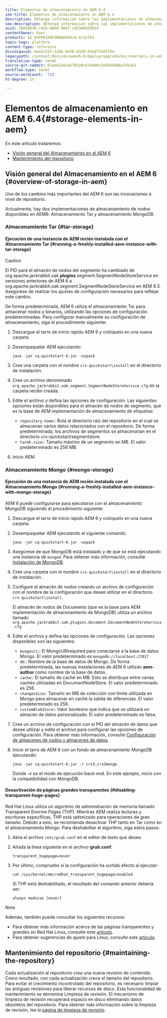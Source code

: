 ```yaml
---
title: Elementos de almacenamiento en AEM 6.4
seo-title: Elementos de almacenamiento en AEM 6.4
description: Obtenga información sobre las implementaciones de almacenamiento de nodos disponibles en AEM 6.4 y cómo mantener el repositorio.
seo-description: Obtenga información sobre las implementaciones de almacenamiento de nodos disponibles en AEM 6.4 y cómo mantener el repositorio.
uuid: 3b018830-c42e-48e0-9b6f-cd230b02d914
contentOwner: User
products: SG_EXPERIENCEMANAGER/6.4/SITES
topic-tags: platform
content-type: reference
discoiquuid: 0aa2c22f-32bb-4e50-8328-63ed73c0f19e
legacypath: /content/docs/en/aem/6-0/deploy/upgrade/microkernels-in-aem-6-0
translation-type: tm+mt
source-git-commit: 02aee2202a570320cd7eb40c2e566d886af4e163
workflow-type: tm+mt
source-wordcount: '733'
ht-degree: 1%

---
```



# Elementos de almacenamiento en AEM 6.4{#storage-elements-in-aem}

En este artículo trataremos:

* [Visión general del Almacenamiento en el AEM 6](/help/sites-deploying/storage-elements-in-aem-6.md#overview-of-storage-in-aem)
* [Mantenimiento del repositorio](/help/sites-deploying/storage-elements-in-aem-6.md#maintaining-the-repository)

## Visión general del Almacenamiento en el AEM 6 {#overview-of-storage-in-aem}

Uno de los cambios más importantes del AEM 6 son las innovaciones a nivel de repositorio.

Actualmente, hay dos implementaciones de almacenamiento de nodos disponibles en AEM6: Almacenamiento Tar y almacenamiento MongoDB.

### Almacenamiento Tar {#tar-storage}

#### Ejecución de una instancia de AEM recién instalada con el Almacenamiento Tar {#running-a-freshly-installed-aem-instance-with-tar-storage}

>[!CAUTION]
>
>El PID para el almacén de nodos del segmento ha cambiado de org.apache.jackrabbit.oak.**plugins**.segment.SegmentNodeStoreService en versiones anteriores de AEM 6 a org.apache.jackrabbit.oak.segment.SegmentNodeStoreService en AEM 6.3. Asegúrese de realizar los ajustes de configuración necesarios para reflejar este cambio.

De forma predeterminada, AEM 6 utiliza el almacenamiento Tar para almacenar nodos y binarios, utilizando las opciones de configuración predeterminadas. Para configurar manualmente su configuración de almacenamiento, siga el procedimiento siguiente:

1. Descargue el tarro de inicio rápido AEM 6 y colóquelo en una nueva carpeta.
1. Desempaquetar AEM ejecutando:

   `java -jar cq-quickstart-6.jar -unpack`

1. Cree una carpeta con el nombre `crx-quickstart\install` en el directorio de instalación.

1. Cree un archivo denominado `org.apache.jackrabbit.oak.segment.SegmentNodeStoreService.cfg` en la carpeta recién creada.

1. Edite el archivo y defina las opciones de configuración. Las siguientes opciones están disponibles para el almacén de nodos de segmento, que es la base de AEM implementación de almacenamiento de etiquetas:

   * `repository.home`:: Ruta al directorio raíz del repositorio en el cual se almacenan varios datos relacionados con el repositorio. De forma predeterminada, los archivos de segmentos se almacenarían en el directorio crx-quickstart/segmentstore.
   * `tarmk.size`:: Tamaño máximo de un segmento en MB. El valor predeterminado es 256 MB.

1. Inicio AEM.

### Almacenamiento Mongo {#mongo-storage}

#### Ejecución de una instancia de AEM recién instalada con el Almacenamiento Mongo {#running-a-freshly-installed-aem-instance-with-mongo-storage}

AEM 6 puede configurarse para ejecutarse con el almacenamiento MongoDB siguiendo el procedimiento siguiente:

1. Descargue el tarro de inicio rápido AEM 6 y colóquelo en una nueva carpeta.
1. Desempaquetar AEM ejecutando el siguiente comando:

   `java -jar cq-quickstart-6.jar -unpack`

1. Asegúrese de que MongoDB está instalado y de que se está ejecutando una instancia de `mongod`. Para obtener más información, consulte [Instalación de MongoDB](https://docs.mongodb.org/manual/installation/).
1. Cree una carpeta con el nombre `crx-quickstart\install` en el directorio de instalación.
1. Configure el almacén de nodos creando un archivo de configuración con el nombre de la configuración que desee utilizar en el directorio `crx-quickstart\install`.

   El almacén de nodos de Documento (que es la base para AEM implementación de almacenamiento de MongoDB) utiliza un archivo llamado `org.apache.jackrabbit.oak.plugins.document.DocumentNodeStoreService.cfg`

1. Edite el archivo y defina las opciones de configuración. Las opciones disponibles son las siguientes:

   * `mongouri`:: El  [](https://docs.mongodb.org/manual/reference/connection-string/) MongoURIrequired para conectarse a la base de datos Mongo. El valor predeterminado es `mongodb://localhost:27017`
   * `db`:: Nombre de la base de datos de Mongo. De forma predeterminada, las nuevas instalaciones de AEM 6 utilizan **aem-author** como nombre de la base de datos.
   * `cache`:: El tamaño de caché en MB. Esto se distribuye entre varias cachés utilizadas en DocumentNodeStore. El valor predeterminado es 256.
   * `changesSize`:: Tamaño en MB de colección con límite utilizada en Mongo para almacenar en caché la salida de diferencias. El valor predeterminado es 256.
   * `customBlobStore`:: Valor booleano que indica que se utilizará un almacén de datos personalizado. El valor predeterminado es false.

1. Cree un archivo de configuración con el PID del almacén de datos que desee utilizar y edite el archivo para configurar las opciones de configuración. Para obtener más información, consulte [Configuración de almacenes de nodos y almacenes de datos](/help/sites-deploying/data-store-config.md).

1. Inicio el tarro de AEM 6 con un fondo de almacenamiento MongoDB ejecutando:

   ```shell
   java -jar cq-quickstart-6.jar -r crx3,crx3mongo
   ```

   Donde **`-r`** es el modo de ejecución back-end. En este ejemplo, inicio con la compatibilidad con MongoDB.

#### Desactivación de páginas grandes transparentes {#disabling-transparent-huge-pages}

Red Hat Linux utiliza un algoritmo de administración de memoria llamado Transparent Enorme Pages (THP). Mientras AEM realiza lecturas y escrituras específicas, THP está optimizado para operaciones de gran tamaño. Debido a esto, se recomienda desactivar THP tanto en Tar como en el almacenamiento Mongo. Para deshabilitar el algoritmo, siga estos pasos:

1. Abra el archivo `/etc/grub.conf` en el editor de texto que desee.
1. Añada la línea siguiente en el archivo **grub.conf**:

   ```
   transparent_hugepage=never
   ```

1. Por último, compruebe si la configuración ha surtido efecto al ejecutar:

   ```
   cat /sys/kernel/mm/redhat_transparent_hugepage/enabled
   ```

   Si THP está deshabilitado, el resultado del comando anterior debería ser:

   ```
   always madvise [never]
   ```

>[!NOTE]
>
>Además, también puede consultar los siguientes recursos:
>
>* Para obtener más información acerca de las páginas transparentes y grandes en Red Hat Linux, consulte este [artículo](https://access.redhat.com/solutions/46111).
>* Para obtener sugerencias de ajuste para Linux, consulte este [artículo](https://helpx.adobe.com/experience-manager/kb/performance-tuning-tips.html).

>



## Mantenimiento del repositorio {#maintaining-the-repository}

Cada actualización al repositorio crea una nueva revisión de contenido. Como resultado, con cada actualización crece el tamaño del repositorio. Para evitar el crecimiento incontrolado del repositorio, es necesario limpiar las antiguas revisiones para liberar recursos de disco. Esta funcionalidad de mantenimiento se denomina Limpieza de revisión. El mecanismo de limpieza de revisión recuperará espacio en disco eliminando datos obsoletos del repositorio. Para obtener más información sobre la limpieza de revisión, lea la [página de limpieza de revisión](/help/sites-deploying/revision-cleanup.md).
